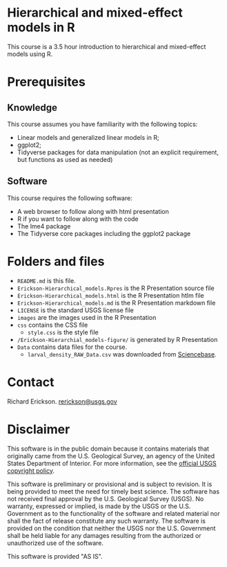 # Hierarchical and mixed-effect models in R

This course is a 3.5 hour introduction to hierarchical and mixed-effect models using R.

# Prerequisites 

## Knowledge

This course assumes you have familiarity with the following topics:

- Linear models and generalized linear models in R;
- ggplot2;
- Tidyverse packages for data manipulation (not an explicit requirement, but functions as used as needed)
  
## Software

This course requires the following software:

- A web browser to follow along with html presentation 
- R if you want to follow along with the code
- The lme4 package
- The Tidyverse core packages including the ggplot2 package

# Folders and files

- `README.md` is this file. 
- `Erickson-Hierarchical_models.Rpres` is the R Presentation source file
- `Erickson-Hierarchical_models.html` is the R Presentation htlm file
- `Erickson-Hierarchical_models.md` is the R Presentation markdown file
- `LICENSE` is the standard USGS license file
- `images` are the images used in the R Presentation 
- `css` contains the CSS file
  - `style.css` is the style file
- `/Erickson-Hierarchial_models-figure/` is generated by R Presentation
- `Data` contains data files for the course. 
  - `larval_density_RAW_Data.csv` was downloaded from [Sciencebase](https://www.sciencebase.gov/catalog/item/59b6cc06e4b08b1644ddf8b3).
  
# Contact

Richard Erickson. rerickson@usgs.gov

# Disclaimer

This software is in the public domain because it contains materials that originally came from the U.S. Geological Survey, an agency of the United States Department of Interior. For more information, see the [official USGS copyright policy](https://www2.usgs.gov/visual-id/credit_usgs.html#copyright/).


This software is preliminary or provisional and is subject to revision. It is being provided to meet the need for timely best science. The software has not received final approval by the U.S. Geological Survey (USGS). No warranty, expressed or implied, is made by the USGS or the U.S. Government as to the functionality of the software and related material nor shall the fact of release constitute any such warranty. The software is provided on the condition that neither the USGS nor the U.S. Government shall be held liable for any damages resulting from the authorized or unauthorized use of the software.

This software is provided "AS IS".
